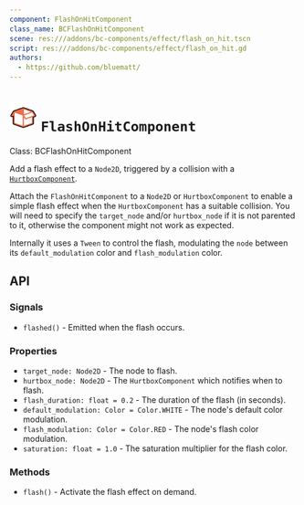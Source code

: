 ```yaml
---
component: FlashOnHitComponent
class_name: BCFlashOnHitComponent
scene: res:///addons/bc-components/effect/flash_on_hit.tscn
script: res:///addons/bc-components/effect/flash_on_hit.gd
authors:
  - https://github.com/bluematt/
---
```


# <img src="../icon.svg" width="48" height="48"> `FlashOnHitComponent` 

Class: BCFlashOnHitComponent

Add a flash effect to a `Node2D`, triggered by a collision with a [`HurtboxComponent`](hurtbox.md).

Attach the `FlashOnHitComponent` to a `Node2D` or `HurtboxComponent` to enable a simple flash effect when the `HurtboxComponent` has a suitable collision.  You will need to specify the `target_node` and/or `hurtbox_node` if it is not parented to it, otherwise the component might not work as expected.

Internally it uses a `Tween` to control the flash, modulating the `node` between its `default_modulation` color and `flash_modulation` color.

## API

### Signals

- `flashed()` - Emitted when the flash occurs.

### Properties

- `target_node: Node2D` - The node to flash.
- `hurtbox_node: Node2D` - The `HurtboxComponent` which notifies when to flash.
- `flash_duration: float = 0.2` - The duration of the flash (in seconds).
- `default_modulation: Color = Color.WHITE` - The node's default color modulation.
- `flash_modulation: Color = Color.RED` - The node's flash color modulation.
- `saturation: float = 1.0` - The saturation multiplier for the flash color.

### Methods

- `flash()`  - Activate the flash effect on demand.


